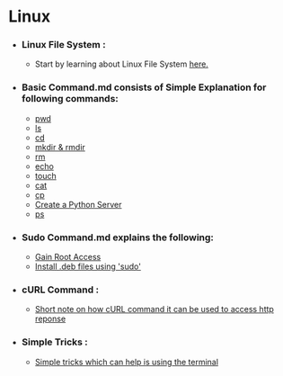 # Linux
* ### Linux File System : 
	* Start by learning about Linux File System [here.](https://github.com/anmolmaintripathi/Linux-Commands/blob/master/Linux%20File%20System.md)
 

* ### Basic Command.md consists of Simple Explanation for following commands:
  * [pwd](https://github.com/anmolmaintripathi/Linux-Commands/blob/master/Basic%20Commands.md#pwd)
  * [ls](https://github.com/anmolmaintripathi/Linux-Commands/blob/master/Basic%20Commands.md#ls)
  * [cd](https://github.com/anmolmaintripathi/Linux-Commands/blob/master/Basic%20Commands.md#cd)
  * [mkdir & rmdir](https://github.com/anmolmaintripathi/Linux-Commands/blob/master/Basic%20Commands.md#mkdir--rmdir)
  * [rm](https://github.com/anmolmaintripathi/Linux-Commands/blob/master/Basic%20Commands.md#rm)
  * [echo](https://github.com/anmolmaintripathi/Linux-Commands/blob/master/Basic%20Commands.md#echo)
  * [touch](https://github.com/anmolmaintripathi/Linux-Commands/blob/master/Basic%20Commands.md#touch)
  * [cat](https://github.com/anmolmaintripathi/Linux-Commands/blob/master/Basic%20Commands.md#cat)
  * [cp](https://github.com/anmolmaintripathi/Linux-Commands/blob/master/Basic%20Commands.md#cp)
  * [Create a Python Server](https://github.com/anmolmaintripathi/Linux-Commands/blob/master/Basic%20Commands.md#create-server-using-python)
  * [ps](https://github.com/anmolmaintripathi/Linux-Commands/blob/master/Basic%20Commands.md#ps)
  
* ### Sudo Command.md explains the following:
  * [Gain Root Access](https://github.com/anmolmaintripathi/Linux-Commands/blob/master/Sudo%20Command.md#root-access-using-sudo-command)
  * [Install .deb files using 'sudo'](https://github.com/anmolmaintripathi/Linux-Commands/blob/master/Sudo%20Command.md#installing-deb-files-using-sudo)

* ### cURL Command :
  - [Short note on how cURL command it can be used to access http reponse](https://github.com/anmolmaintripathi/Linux-Commands/blob/master/cURL.md)
  
* ### Simple Tricks :
  - [Simple tricks which can help is using the terminal](https://github.com/anmolmaintripathi/Linux-Commands/blob/master/Simple%20tricks.md)
